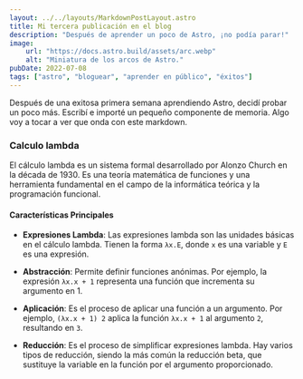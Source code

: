 ```yaml
---
layout: ../../layouts/MarkdownPostLayout.astro
title: Mi tercera publicación en el blog
description: "Después de aprender un poco de Astro, ¡no podía parar!"
image:
    url: "https://docs.astro.build/assets/arc.webp"
    alt: "Miniatura de los arcos de Astro."
pubDate: 2022-07-08
tags: ["astro", "bloguear", "aprender en público", "éxitos"]
---
```

Después de una exitosa primera semana aprendiendo Astro, decidí probar un poco más. Escribí e importé un pequeño componente de memoria. Algo voy a tocar a ver que onda con este markdown.

### Calculo lambda

El cálculo lambda es un sistema formal desarrollado por Alonzo Church en la década de 1930. Es una teoría matemática de funciones y una herramienta fundamental en el campo de la informática teórica y la programación funcional.

#### Características Principales

- **Expresiones Lambda**: Las expresiones lambda son las unidades básicas en el cálculo lambda. Tienen la forma `λx.E`, donde `x` es una variable y `E` es una expresión.
    
- **Abstracción**: Permite definir funciones anónimas. Por ejemplo, la expresión `λx.x + 1` representa una función que incrementa su argumento en 1.
    
- **Aplicación**: Es el proceso de aplicar una función a un argumento. Por ejemplo, `(λx.x + 1) 2` aplica la función `λx.x + 1` al argumento `2`, resultando en `3`.
    
- **Reducción**: Es el proceso de simplificar expresiones lambda. Hay varios tipos de reducción, siendo la más común la reducción beta, que sustituye la variable en la función por el argumento proporcionado.